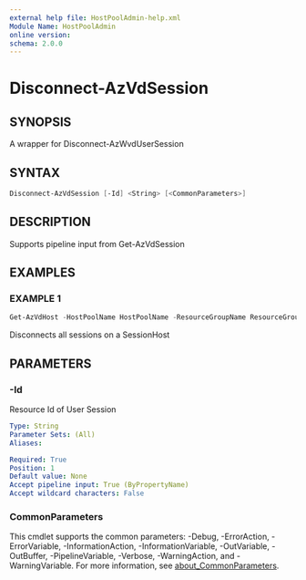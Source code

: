 ```yaml
---
external help file: HostPoolAdmin-help.xml
Module Name: HostPoolAdmin
online version:
schema: 2.0.0
---
```


# Disconnect-AzVdSession

## SYNOPSIS
A wrapper for Disconnect-AzWvdUserSession

## SYNTAX

```powershell
Disconnect-AzVdSession [-Id] <String> [<CommonParameters>]
```

## DESCRIPTION
Supports pipeline input from Get-AzVdSession

## EXAMPLES

### EXAMPLE 1
```powershell
Get-AzVdHost -HostPoolName HostPoolName -ResourceGroupName ResourceGroupName -VDName vdname001.fqdn.local | Get-AzVdSession | Disconnect-AzVdSession
```

Disconnects all sessions on a SessionHost

## PARAMETERS

### -Id
Resource Id of User Session

```yaml
Type: String
Parameter Sets: (All)
Aliases:

Required: True
Position: 1
Default value: None
Accept pipeline input: True (ByPropertyName)
Accept wildcard characters: False
```

### CommonParameters
This cmdlet supports the common parameters: -Debug, -ErrorAction, -ErrorVariable, -InformationAction, -InformationVariable, -OutVariable, -OutBuffer, -PipelineVariable, -Verbose, -WarningAction, and -WarningVariable. For more information, see [about_CommonParameters](http://go.microsoft.com/fwlink/?LinkID=113216).

